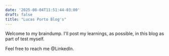 ```yaml
---
date: '2025-08-04T11:51:44-03:00'
draft: false
title: "Lucas Porto Blog's"
---
```


Welcome to my braindump. I'll post my learnings, as possible, in this blog as part of test myself.

Feel free to reach me @LinkedIn.